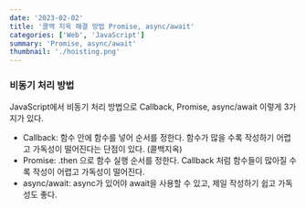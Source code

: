 ```yaml
---
date: '2023-02-02'
title: '콜백 지옥 해결 방법 Promise, async/await'
categories: ['Web', 'JavaScript']
summary: 'Promise, async/await'
thumbnail: './hoisting.png'
---
```


### 비동기 처리 방법

JavaScript에서 비동기 처리 방법으로 Callback, Promise, async/await 이렇게 3가지가 있다.

- Callback: 함수 안에 함수를 넣어 순서를 정한다. 함수가 많을 수록 작성하기 어렵고 가독성이 떨어진다는 단점이 있다. (콜백지옥)
- Promise: .then 으로 함수 실행 순서를 정한다. Callback 처럼 함수들이 많아질 수록 작성이 어렵고 가독성이 떨어진다.
- async/await: async가 있어야 await을 사용할 수 있고, 제일 작성하기 쉽고 가독성도 좋다.
